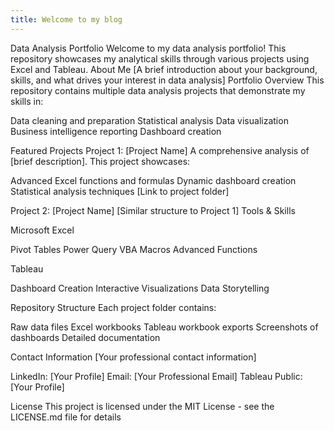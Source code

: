 ```yaml
---
title: Welcome to my blog
---
```


Data Analysis Portfolio
Welcome to my data analysis portfolio! This repository showcases my analytical skills through various projects using Excel and Tableau.
About Me
[A brief introduction about your background, skills, and what drives your interest in data analysis]
Portfolio Overview
This repository contains multiple data analysis projects that demonstrate my skills in:

Data cleaning and preparation
Statistical analysis
Data visualization
Business intelligence reporting
Dashboard creation

Featured Projects
Project 1: [Project Name]
A comprehensive analysis of [brief description]. This project showcases:

Advanced Excel functions and formulas
Dynamic dashboard creation
Statistical analysis techniques
[Link to project folder]

Project 2: [Project Name]
[Similar structure to Project 1]
Tools & Skills

Microsoft Excel

Pivot Tables
Power Query
VBA Macros
Advanced Functions


Tableau

Dashboard Creation
Interactive Visualizations
Data Storytelling



Repository Structure
Each project folder contains:

Raw data files
Excel workbooks
Tableau workbook exports
Screenshots of dashboards
Detailed documentation

Contact Information
[Your professional contact information]

LinkedIn: [Your Profile]
Email: [Your Professional Email]
Tableau Public: [Your Profile]

License
This project is licensed under the MIT License - see the LICENSE.md file for details
